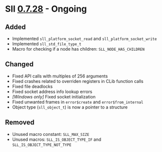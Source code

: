 # Sll [0.7.28] - Ongoing

## Added

- Implemented `sll_platform_socket_read` and `sll_platform_socket_write`
- Implemented `sll_std_file_type_t`
- Macro for checking if a node has children: `SLL_NODE_HAS_CHILDREN`

## Changed

- Fixed API calls with multiples of 256 arguments
- Fixed crashes related to overriden registers in CLib function calls
- Fixed file deadlocks
- Fixed socket address info lookup errors
- *\[Windows only\]* Fixed socket initialization
- Fixed unwanted frames in `error$create` and `error$from_internal`
- Object type (`sll_object_t`) is now a pointer to a structure

## Removed

- Unused macro constant: `SLL_MAX_SIZE`
- Unused macros: `SLL_IS_OBJECT_TYPE_IF` and `SLL_IS_OBJECT_TYPE_NOT_TYPE`

[0.7.28]: https://github.com/sl-lang/sll/compare/sll-v0.7.27...main
